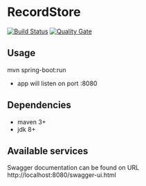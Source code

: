 # RecordStore

[![Build Status](https://travis-ci.org/ferzerkerx/recordstore.svg?branch=master)](https://travis-ci.org/ferzerkerx/recordstore)
[![Quality Gate](https://sonarcloud.io/api/project_badges/measure?project=com.ferzerkerx%3Arecordstore-webapp&metric=alert_status)](https://sonarcloud.io/dashboard/index/com.ferzerkerx%3Arecordstore-webapp)

## Usage
mvn spring-boot:run
 - app will listen on port :8080

## Dependencies
 - maven 3+
 - jdk 8+

## Available services
Swagger documentation can be found on URL http://localhost:8080/swagger-ui.html